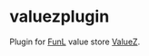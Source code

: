 # valuezplugin
Plugin for [FunL](https://github.com/anssihalmeaho/funl) value store [ValueZ](https://github.com/anssihalmeaho/fuvaluez).
